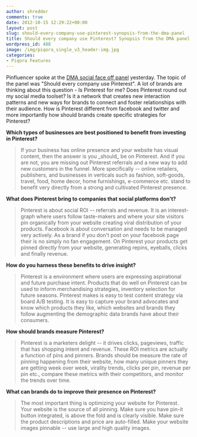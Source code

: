 ```yaml
---
author: shredder
comments: true
date: 2012-10-15 12:29:22+00:00
layout: post
slug: should-every-company-use-pinterest-synopsis-from-the-dma-panel
title: Should every company use Pinterest? Synopsis from the DMA panel
wordpress_id: 488
image: /img/piqora_single_v3_header-img.jpg
categories:
- Piqora Features
---
```


Pinfluencer spoke at the [DMA social face off panel](http://www.vivastream.com/events/dma2012/sessions/311616) yesterday. The topic of the panel was "Should every company use Pinterest". A lot of brands are thinking about this question - Is Pinterest for me? Does Pinterest round out my social media toolset? Is it a network that creates new interaction patterns and new ways for brands to connect and foster relationships with their audience. How is Pinterest different from facebook and twitter and more importantly how should brands create specific strategies for Pinterest?

**Which types of businesses are best positioned to benefit from investing in Pinterest?**


<blockquote>If your business has online presence and your website has visual content, then the answer is you _should_ be on Pinterest. And if you are not, you are missing out Pinterest referrals and a new way to add new customers in the funnel. More specifically -- online retailers, publishers, and businesses in verticals such as fashion, soft-goods, travel, food, home decor, home furnishings, e-commerce etc. stand to benefit very directly from a strong and cultivated Pinterest presence.<!-- more --></blockquote>


**What does Pinterest bring to companies that social platforms don't?**


<blockquote>Pinterest is about social ROI -- referrals and revenue. It is an interest-graph where users follow taste-makers and where your site visitors pin organically from your website creating viral distribution of your products. Facebook is about conversation and needs to be managed very actively. As a brand if you don't post on your facebook page their is no simply no fan engagement. On Pinterest your products get pinned directly from your website, generating repins, eyeballs, clicks and finally revenue.</blockquote>


**How do you harness these benefits to drive insight?**


<blockquote>Pinterest is a environment where users are expressing aspirational and future purchase intent. Products that do well on Pinterest can be used to inform merchandising strategies, inventory selection for future seasons. Pinterest makes is easy to test content strategy via board A/B testing. It is easy to capture your brand advocates and know which products they like, which websites and brands they follow augmenting the demographic data brands have about their consumers.</blockquote>


**How should brands measure Pinterest?**


<blockquote>Pinterest is a marketers delight -- it drives clicks, pageviews, traffic that has shopping intent and revenue. These ROI metrics are actually a function of pins and pinners. Brands should be measure the rate of pinning happening from their website, how many unique pinners they are getting week over week, virality trends, clicks per pin, revenue per pin etc., compare these metrics with their competitors, and monitor the trends over time.</blockquote>


**What can brands do to improve their presence on Pinterest?**


<blockquote>The most important thing is optimizing your website for Pinterest. Your website is the source of all pinning. Make sure you have pin-it button integrated, is above the fold and is clearly visible. Make sure the product descriptions and price are auto-filled. Make your website images pinnable -- use large and high quality images.

</blockquote>
